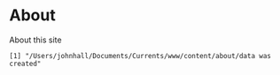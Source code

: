 # About

About this site

    [1] "/Users/johnhall/Documents/Currents/www/content/about/data was created"
